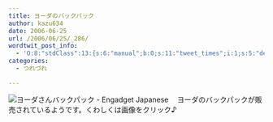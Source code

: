 ```yaml
---
title: ヨーダのバックパック
author: kazu634
date: 2006-06-25
url: /2006/06/25/_286/
wordtwit_post_info:
  - 'O:8:"stdClass":13:{s:6:"manual";b:0;s:11:"tweet_times";i:1;s:5:"delay";i:0;s:7:"enabled";i:1;s:10:"separation";s:2:"60";s:7:"version";s:3:"3.7";s:14:"tweet_template";b:0;s:6:"status";i:2;s:6:"result";a:0:{}s:13:"tweet_counter";i:2;s:13:"tweet_log_ids";a:1:{i:0;i:2417;}s:9:"hash_tags";a:0:{}s:8:"accounts";a:1:{i:0;s:7:"kazu634";}}'
categories:
  - つれづれ

---
```

<div class="section">
<p>
<a href="http://japanese.engadget.com/2006/06/20/yoda-backpack/" onclick="__gaTracker('send', 'event', 'outbound-article', 'http://japanese.engadget.com/2006/06/20/yoda-backpack/', '');" target="_blank"><img alt="ヨーダさんバックパック - Engadget Japanese" align="left" src="http://img.simpleapi.net/small/http://japanese.engadget.com/2006/06/20/yoda-backpack/" border="0" /></a>
</p></p> 
  
<p>
    　ヨーダのバックパックが販売されているようです。くわしくは画像をクリック♪
</p>
</div>
